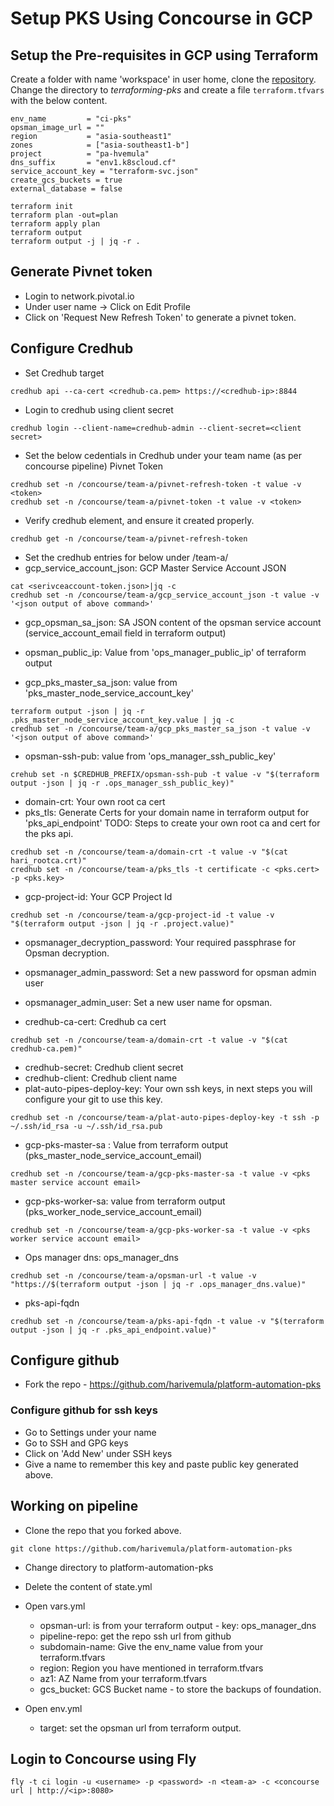 # Setup PKS Using Concourse in GCP
## Setup the Pre-requisites in GCP using Terraform
Create a folder with name 'workspace' in user home, clone the [repository](https://github.com/pivotal-cf/terraforming-gcp).
Change the directory to _terraforming-pks_ and create a file `terraform.tfvars` with the below content.
```
env_name         = "ci-pks"
opsman_image_url = ""
region           = "asia-southeast1"
zones            = ["asia-southeast1-b"]
project          = "pa-hvemula"
dns_suffix       = "env1.k8scloud.cf"
service_account_key = "terraform-svc.json"
create_gcs_buckets = true
external_database = false
```

```
terraform init
terraform plan -out=plan
terraform apply plan
terraform output
terraform output -j | jq -r .
```

## Generate Pivnet token
- Login to network.pivotal.io
- Under user name -> Click on Edit Profile
- Click on 'Request New Refresh Token' to generate a pivnet token.

## Configure Credhub
- Set Credhub target
```
credhub api --ca-cert <credhub-ca.pem> https://<credhub-ip>:8844
```
- Login to credhub using client secret
```
credhub login --client-name=credhub-admin --client-secret=<client secret>
```

- Set the below cedentials in Credhub under your team name (as per concourse pipeline)
Pivnet Token
```
credhub set -n /concourse/team-a/pivnet-refresh-token -t value -v <token>
credhub set -n /concourse/team-a/pivnet-token -t value -v <token>
```
- Verify credhub element, and ensure it created properly.
```
credhub get -n /concourse/team-a/pivnet-refresh-token
```
- Set the credhub entries for below under /team-a/
- gcp_service_account_json: GCP Master Service Account JSON
```
cat <serivceaccount-token.json>|jq -c
credhub set -n /concourse/team-a/gcp_service_account_json -t value -v '<json output of above command>'
```
- gcp_opsman_sa_json: SA JSON content of the opsman service account (service_account_email field in terraform output)

- opsman_public_ip: Value from 'ops_manager_public_ip' of terraform output
- gcp_pks_master_sa_json: value from 'pks_master_node_service_account_key'
```
terraform output -json | jq -r .pks_master_node_service_account_key.value | jq -c
credhub set -n /concourse/team-a/gcp_pks_master_sa_json -t value -v '<json output of above command>'
```
- opsman-ssh-pub: value from 'ops_manager_ssh_public_key'
```
crehub set -n $CREDHUB_PREFIX/opsman-ssh-pub -t value -v "$(terraform output -json | jq -r .ops_manager_ssh_public_key)"
```
- domain-crt: Your own root ca cert
- pks_tls: Generate Certs for your domain name in terraform output for 'pks_api_endpoint'
TODO: Steps to create your own root ca and cert for the pks api.

```
credhub set -n /concourse/team-a/domain-crt -t value -v "$(cat hari_rootca.crt)"
credhub set -n /concourse/team-a/pks_tls -t certificate -c <pks.cert> -p <pks.key>
```
- gcp-project-id: Your GCP Project Id
```
credhub set -n /concourse/team-a/gcp-project-id -t value -v "$(terraform output -json | jq -r .project.value)"
```

- opsmanager_decryption_password: Your required passphrase for Opsman decryption.

- opsmanager_admin_password: Set a new password for opsman admin user
- opsmanager_admin_user: Set a new user name for opsman.
- credhub-ca-cert:  Credhub ca cert

```
credhub set -n /concourse/team-a/domain-crt -t value -v "$(cat credhub-ca.pem)"
```

- credhub-secret: Credhub client secret
- credhub-client: Credhub client name
- plat-auto-pipes-deploy-key: Your own ssh keys, in next steps you will configure your git to use this key.

```
credhub set -n /concourse/team-a/plat-auto-pipes-deploy-key -t ssh -p ~/.ssh/id_rsa -u ~/.ssh/id_rsa.pub
```

- gcp-pks-master-sa : Value from terraform output (pks_master_node_service_account_email)

```
credhub set -n /concourse/team-a/gcp-pks-master-sa -t value -v <pks master service account email>
```

- gcp-pks-worker-sa: value from terraform output (pks_worker_node_service_account_email)

```
credhub set -n /concourse/team-a/gcp-pks-worker-sa -t value -v <pks worker service account email>
```

- Ops manager dns: ops_manager_dns

```
credhub set -n /concourse/team-a/opsman-url -t value -v "https://$(terraform output -json | jq -r .ops_manager_dns.value)"
```

- pks-api-fqdn

```
credhub set -n /concourse/team-a/pks-api-fqdn -t value -v "$(terraform output -json | jq -r .pks_api_endpoint.value)"
```



## Configure github
- Fork the repo - https://github.com/harivemula/platform-automation-pks

### Configure github for ssh keys
- Go to Settings under your name
- Go to SSH and GPG keys
- Click on 'Add New' under SSH keys
- Give a name to remember this key and paste public key generated above.



## Working on pipeline
- Clone the repo that you forked above.

```
git clone https://github.com/harivemula/platform-automation-pks
```
- Change directory to platform-automation-pks
- Delete the content of state.yml
- Open vars.yml
  - opsman-url: is from your terraform output - key: ops_manager_dns
  - pipeline-repo: get the repo ssh url from github
  - subdomain-name: Give the env_name value from your terraform.tfvars
  - region: Region you have mentioned in terraform.tfvars
  - az1: AZ Name from your terraform.tfvars
  - gcs_bucket: GCS Bucket name - to store the backups of foundation.

- Open env.yml
  - target: set the opsman url from terraform output.



## Login to Concourse using Fly

```
fly -t ci login -u <username> -p <password> -n <team-a> -c <concourse url | http://<ip>:8080>
```
